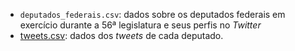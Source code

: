 * `deputados_federais.csv`: dados sobre os deputados federais em exercício durante a 56ª legislatura e seus perfis no *Twitter*
* [tweets.csv](https://drive.google.com/drive/folders/15oPeozejuxRN0Mlyj1a4m8WpDZrLzlFN?usp=sharing): dados dos *tweets* de cada deputado.
